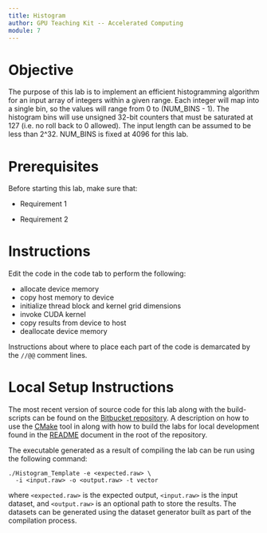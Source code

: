 ```yaml
---
title: Histogram
author: GPU Teaching Kit -- Accelerated Computing
module: 7
---
```


# Objective

The purpose of this lab is to implement an efficient histogramming algorithm for an input array of integers within a given range. Each integer will map into a single bin, so the values will range from 0 to (NUM_BINS - 1). The histogram bins will use unsigned 32-bit counters that must be saturated at 127 (i.e. no roll back to 0 allowed). The input length can be assumed to be less than 2^32. NUM_BINS is fixed at 4096 for this lab.

# Prerequisites

Before starting this lab, make sure that:

* Requirement 1

* Requirement 2

# Instructions

Edit the code in the code tab to perform the following:

- allocate device memory
- copy host memory to device
- initialize thread block and kernel grid dimensions
- invoke CUDA kernel
- copy results from device to host
- deallocate device memory

Instructions about where to place each part of the code is
demarcated by the `//@@` comment lines.

# Local Setup Instructions

The most recent version of source code for this lab along with the build-scripts can be found on the [Bitbucket repository](LINKTOLAB). A description on how to use the [CMake](https://cmake.org/) tool in along with how to build the labs for local development found in the [README](LINKTOREADME) document in the root of the repository.

The executable generated as a result of compiling the lab can be run using the following command:

~~~
./Histogram_Template -e <expected.raw> \
  -i <input.raw> -o <output.raw> -t vector
~~~

where `<expected.raw>` is the expected output, `<input.raw>` is the input dataset, and `<output.raw>` is an optional path to store the results. The datasets can be generated using the dataset generator built as part of the compilation process.
